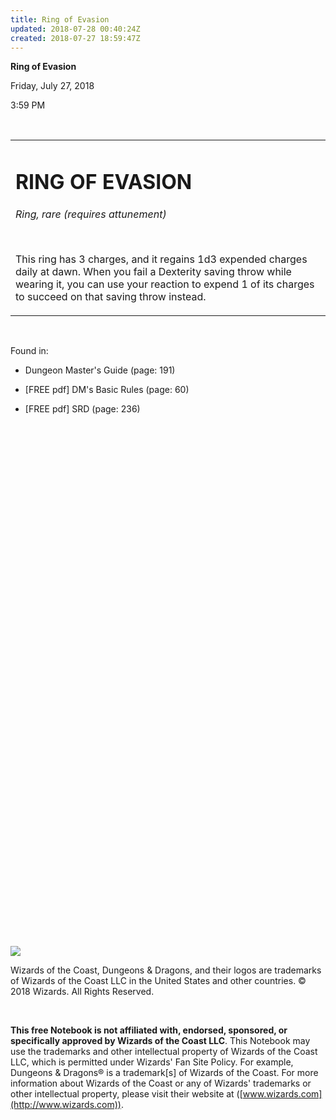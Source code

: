 ```yaml
---
title: Ring of Evasion
updated: 2018-07-28 00:40:24Z
created: 2018-07-27 18:59:47Z
---
```


**Ring of Evasion**

Friday, July 27, 2018

3:59 PM

 

<table><tbody><tr class="odd"><td><h1 id="ring-of-evasion"><strong>RING OF EVASION</strong></h1><p><em>Ring, rare (requires attunement)</em></p><p> </p><p>This ring has 3 charges, and it regains 1d3 expended charges daily at dawn. When you fail a Dexterity saving throw while wearing it, you can use your reaction to expend 1 of its charges to succeed on that saving throw instead.</p></td></tr></tbody></table>

 

Found in:

-   Dungeon Master's Guide (page: 191)

-   \[FREE pdf\] DM's Basic Rules (page: 60)

-   \[FREE pdf\] SRD (page: 236)

 

 

 

 

 

 

 

 

 

 

 

 

 

 

 

 

 

 

 

 

 

 

 

 

 

 

 

![](tmp\media\image1.png)

Wizards of the Coast, Dungeons & Dragons, and their logos are trademarks of Wizards of the Coast LLC in the United States and other countries. © 2018 Wizards. All Rights Reserved.

 

**This free Notebook is not affiliated with, endorsed, sponsored, or specifically approved by Wizards of the Coast LLC**. This Notebook may use the trademarks and other intellectual property of Wizards of the Coast LLC, which is permitted under Wizards' Fan Site Policy. For example, Dungeons & Dragons® is a trademark\[s\] of Wizards of the Coast. For more information about Wizards of the Coast or any of Wizards' trademarks or other intellectual property, please visit their website at ([www.wizards.com](http://www.wizards.com)).
